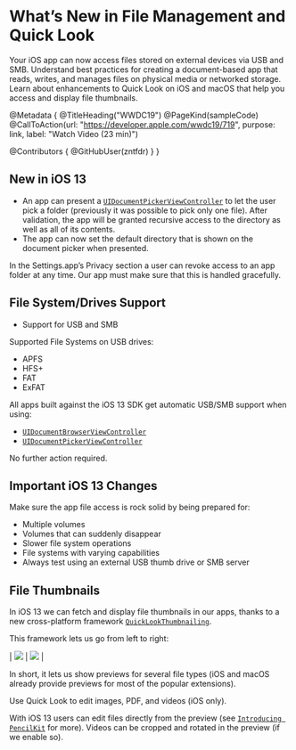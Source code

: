 # What’s New in File Management and Quick Look

Your iOS app can now access files stored on external devices via USB and SMB. Understand best practices for creating a document-based app that reads, writes, and manages files on physical media or networked storage. Learn about enhancements to Quick Look on iOS and macOS that help you access and display file thumbnails.

@Metadata {
   @TitleHeading("WWDC19")
   @PageKind(sampleCode)
   @CallToAction(url: "https://developer.apple.com/wwdc19/719", purpose: link, label: "Watch Video (23 min)")

   @Contributors {
      @GitHubUser(zntfdr)
   }
}



## New in iOS 13

- An app can present a [`UIDocumentPickerViewController`][documnetPickerDoc] to let the user pick a folder (previously it was possible to pick only one file). After validation, the app will be granted recursive access to the directory as well as all of its contents.
- The app can now set the default directory that is shown on the document picker when presented.

In the Settings.app’s Privacy section a user can revoke access to an app folder at any time. Our app must make sure that this is handled gracefully.

## File System/Drives Support

- Support for USB and SMB

Supported File Systems on USB drives:

- APFS 
- HFS+ 
- FAT 
- ExFAT

All apps built against the iOS 13 SDK get automatic USB/SMB support when using:

- [`UIDocumentBrowserViewController`][documnetPickerDoc]
- [`UIDocumentPickerViewController`][documentBrowserDoc]

No further action required.

## Important iOS 13 Changes

Make sure the app file access is rock solid by being prepared for: 

- Multiple volumes
- Volumes that can suddenly disappear
- Slower file system operations
- File systems with varying capabilities
- Always test using an external USB thumb drive or SMB server 

## File Thumbnails

In iOS 13 we can fetch and display file thumbnails in our apps, thanks to a new cross-platform framework [`QuickLookThumbnailing`][thuDoc].

This framework lets us go from left to right:

| ![][beforeImage] | ![][afterImage] |

In short, it lets us show previews for several file types (iOS and macOS already provide previews for most of the popular extensions).

Use Quick Look to edit images, PDF, and videos (iOS only).

With iOS 13 users can edit files directly from the preview (see [`Introducing PencilKit`][wwdc19221] for more).
Videos can be cropped and rotated in the preview (if we enable so).

[wwdc19221]: ../../wwdc19/221/
[documnetPickerDoc]: https://developer.apple.com/documentation/uikit/uidocumentpickerviewcontroller
[documentBrowserDoc]: https://developer.apple.com/documentation/uikit/uidocumentbrowserviewcontroller
[thuDoc]: https://developer.apple.com/documentation/quicklookthumbnailing

[beforeImage]: WWDC19-719-before
[afterImage]: WWDC19-719-after